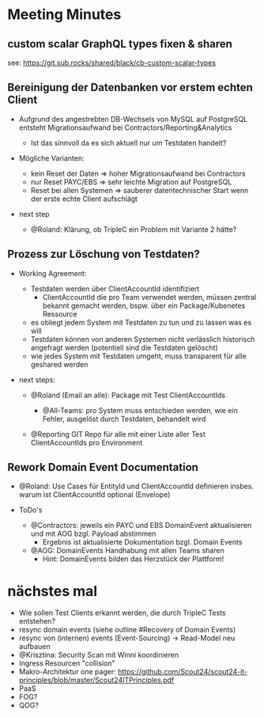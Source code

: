 # Meeting Minutes

## custom scalar GraphQL types fixen & sharen

see: https://git.sub.rocks/shared/black/cb-custom-scalar-types

## Bereinigung der Datenbanken vor erstem echten Client

- Aufgrund des angestrebten DB-Wechsels von MySQL auf PostgreSQL entsteht Migrationsaufwand bei Contractors/Reporting&Analytics
    - Ist das sinnvoll da es sich aktuell nur um Testdaten handelt?
- Mögliche Varianten:
    - kein Reset der Daten => hoher Migrationsaufwand bei Contractors
    - nur Reset PAYC/EBS => sehr leichte Migration auf PostgreSQL
    - Reset bei allen Systemen => sauberer datentechnischer Start wenn der erste echte Client aufschlägt

- next step
    - @Roland: Klärung, ob TripleC ein Problem mit Variante 2 hätte?

## Prozess zur Löschung von Testdaten?

- Working Agreement:
    - Testdaten werden über ClientAccountId identifiziert
        - ClientAccountId die pro Team verwendet werden, müssen zentral bekannt gemacht werden, bspw. über ein Package/Kubenetes Ressource
    - es obliegt jedem System mit Testdaten zu tun und zu lassen was es will
    - Testdaten können von anderen Systemen nicht verlässlich historisch angefragt werden (potentiell sind die Testdaten gelöscht)
    - wie jedes System mit Testdaten umgeht, muss transparent für alle geshared werden

- next steps:
    - @Roland (Email an alle): Package mit Test ClientAccountIds
        - @All-Teams: pro System muss entschieden werden, wie ein Fehler, ausgelöst durch Testdaten, behandelt wird
    
    - @Reporting GIT Repo für alle mit einer Liste aller Test ClientAccountIds pro Environment

## Rework Domain Event Documentation

- @Roland: Use Cases für EntityId und ClientAccountId definieren insbes. warum ist ClientAccountId optional (Envelope)

- ToDo's
    - @Contractors: jeweils ein PAYC und EBS DomainEvent aktualisieren und mit AOG bzgl. Payload abstimmen
        - Ergebnis ist aktualisierte Dokumentation bzgl. Domain Events
    - @AOG: DomainEvents Handhabung mit allen Teams sharen
        - Hint: DomainEvents bilden das Herzstück der Plattform!

# nächstes mal
- Wie sollen Test Clients erkannt werden, die durch TripleC Tests entstehen?
- resync domain events (siehe outline #Recovery of Domain Events)
- resync von (internen) events (Event-Sourcing) -> Read-Model neu aufbauen
- @Krisztina: Security Scan mit Winni koordinieren
- Ingress Resourcen "collision"
- Makro-Architektur one pager: https://github.com/Scout24/scout24-it-principles/blob/master/Scout24ITPrinciples.pdf
- PaaS
- FOG?
- QOG?
